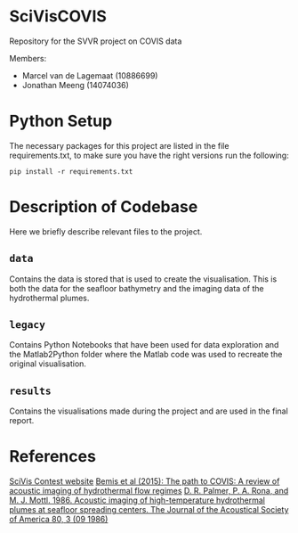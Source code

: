 # SciVisCOVIS
Repository for the SVVR project on COVIS data

Members:

* Marcel van de Lagemaat (10886699)
* Jonathan Meeng (14074036)

# Python Setup

The necessary packages for this project are listed in the file requirements.txt, to make sure you have the right versions run the following:

```shell
pip install -r requirements.txt
```

# Description of Codebase

Here we briefly describe relevant files to the project.

## `data`

Contains the data is stored that is used to create the visualisation. This is both the data for the seafloor bathymetry and the imaging data of the hydrothermal plumes. 

## `legacy`

Contains Python Notebooks that have been used for data exploration and the Matlab2Python folder where the Matlab code was used to recreate the original visualisation. 

## `results`

Contains the visualisations made during the project and are used in the final report. 

# References

[SciVis Contest website](https://sciviscontest2024.github.io/)
[Bemis et al (2015): The path to COVIS: A review of acoustic imaging of hydrothermal flow regimes](https://www.sciencedirect.com/science/article/abs/pii/S0967064515002027?via%3Dihub)
[D. R. Palmer, P. A. Rona, and M. J. Mottl. 1986. Acoustic imaging of high-temperature hydrothermal plumes at seafloor spreading centers. The Journal of the Acoustical Society of America 80, 3 (09 1986)](https://pubs.aip.org/asa/jasa/article-abstract/80/3/888/680648/Acoustic-imaging-of-high-temperature-hydrothermal?redirectedFrom=fulltext)
